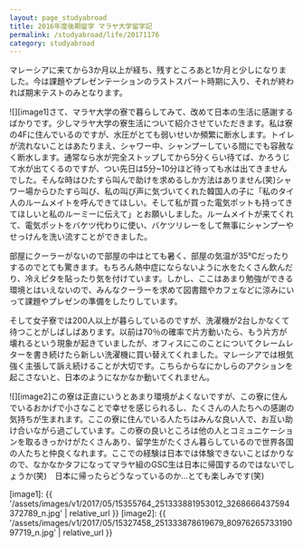 ```yaml
---
layout: page_studyabroad
title: 2016年度後期留学 マラヤ大学留学記
permalink: /studyabroad/life/20171176
category: studyabroad
---
```


マレーシアに来てから3か月以上が経ち、残すところあと1か月と少しになりました。今は課題やプレゼンテーションのラストスパート時期に入り、それが終われば期末テストのみとなります。

![][image1]さて、マラヤ大学の寮で暮らしてみて、改めて日本の生活に感謝するばかりです。少しマラヤ大学の寮生活について紹介させていただきます。私は寮の4Fに住んでいるのですが、水圧がとても弱いせいか頻繁に断水します。トイレが流れないことはあたりまえ、シャワー中、シャンプーしている間にでも容赦なく断水します。通常なら水が完全ストップしてから5分くらい待てば、かろうじて水が出てくるのですが、つい先日は5分~10分ほど待っても水は出てきませんでした。そんな時はひたすら叫んで助けを求めるしか方法はありません(笑)シャワー場からひたすら叫び、私の叫び声に気づいてくれた韓国人の子に「私のタイ人のルームメイトを呼んできてほしい。そして私が買った電気ポットも持ってきてほしいと私のルーミーに伝えて」とお願いしました。ルームメイトが来てくれて、電気ポットをバケツ代わりに使い、バケツリレーをして無事にシャンプーやせっけんを洗い流すことができました。

部屋にクーラーがないので部屋の中はとても暑く、部屋の気温が35℃だったりするのでとても驚きます。もちろん熱中症にならないように水をたくさん飲んだり、冷えピタを貼ったり気を付けています。しかし、ここはあまり勉強ができる環境とはいえないので、みんなクーラーを求めて図書館やカフェなどに涼みにいって課題やプレゼンの準備をしたりしています。

そして女子寮では200人以上が暮らしているのですが、洗濯機が2台しかなくて待つことがしばしばあります。以前は70％の確率で片方動いたら、もう片方が壊れるという現象が起きていましたが、オフィスにこのことについてクレームレターを書き続けたら新しい洗濯機に買い替えてくれました。マレーシアでは根気強く主張して訴え続けることが大切です。こちらからなにかしらのアクションを起こさないと、日本のようになかなか動いてくれません。

![][image2]この寮は正直にいうとあまり環境がよくないですが、この寮に住んでいるおかげで小さなことで幸せを感じられるし、たくさんの人たちへの感謝の気持ちが生まれます。ここの寮に住んでいる人たちはみんな良い人で、お互い助け合いながら過ごしています。この寮の良いところは他の人とコミュニケーションを取るきっかけがたくさんあり、留学生がたくさん暮らしているので世界各国の人たちと仲良くなれます。ここでの経験は日本では体験できないことばかりなので、なかなかタフになってマラヤ組のGSC生は日本に帰国するのではないでしょうか(笑)　日本に帰ったらどうなっているのか…とても楽しみです(笑)

[image1]: {{ '/assets/images/v1/2017/05/15355764_251333881953012_3268666437594372789_n.jpg' | relative_url }}
[image2]: {{ '/assets/images/v1/2017/05/15327458_251333878619679_8097626573319097719_n.jpg' | relative_url }}
